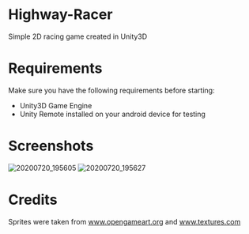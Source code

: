 # Highway-Racer
Simple 2D racing game created in Unity3D
# Requirements
Make sure you have the following requirements before starting:

- Unity3D Game Engine
- Unity Remote installed on your android device for testing
# Screenshots
![20200720_195605](https://user-images.githubusercontent.com/61287560/90338232-c56dff00-e005-11ea-9110-60febb9149f0.jpg)
![20200720_195627](https://user-images.githubusercontent.com/61287560/90338234-c99a1c80-e005-11ea-817a-6e5f0b4581e6.jpg)
# Credits
Sprites were taken from www.opengameart.org and www.textures.com
